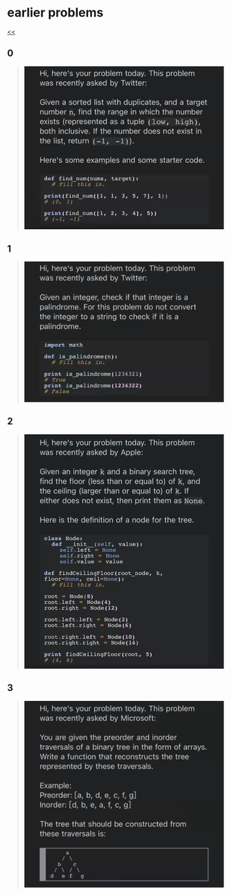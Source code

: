 # earlier problems

[<<](../README.md)

## 0

>![](./img_0.jpg)

## 1

>![](./img_1.jpg)

## 2

>![](./img_2.jpg)

## 3

>![](./img_3.jpg)